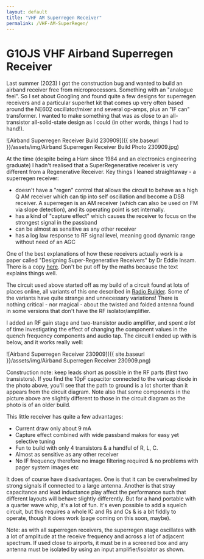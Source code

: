 ```yaml
---
layout: default
title: "VHF AM Superregen Receiver"
permalink: /VHF-AM-SuperRegen/
---
```

# G1OJS VHF Airband Superregen Receiver
Last summer (2023) I got the construction bug and wanted to build an airband receiver free from microprocessors. Something with an "analogue feel". 
So I set about Googling and found quite a few designs for superregen receivers and a particular superhet kit that comes up very often based around
the NE602 oscillator/mixer and several op-amps, plus an "IF can" transformer. I wanted to make something that was as close to an all-transistor all-solid-state design as I could (in other words, things I had to hand!). 

![Airband Superregen Receiver Build 230909]({{ site.baseurl }}/assets/img/Airband Superregen Receiver Build Photo 230909.jpg)

At the time (despite being a Ham since 1984 and an electronics engineering graduate) I hadn't realised that a SuperRegenerative receiver is very different from a Regenerative Receiver. Key things I leaned straightaway - a superregen receiver:

- doesn't have a "regen" control that allows the circuit to behave as a high Q AM receiver which can tip into self oscillation and become a DSB receiver. A superregen is an AM receiver (which can also be used on FM via slope detection), and its operating point is set internally.
- has a kind of "capture effect" which causes the receiver to focus on the strongest signal in the passband
- can be almost as sensitive as any other receiver
- has a log law response to RF signal level, meaning good dynamic range without need of an AGC

One of the best explanations of how these receivers actually *work* is a paper called "Designing Super-Regenerative Receivers" by Dr Eddie Insam. There is a copy [here](https://www.qsl.net/l/lu7did/docs/QRPp/Receptor%20Regenerativo.pdf). Don't be put off by the maths because the text explains things well.

The circuit used above started off as my build of a circuit found at lots of places online, all variants of this one described in [Radio Builder](https://radiobuilder.blogspot.com/2012/10/airbandregen1t.html). Some of the variants have quite strange and unnecessary variations! There is nothing critical - nor magical - about the twisted and folded antenna found in some versions that don't have the RF isolator/amplifier. 

I added an RF gain stage and two-transistor audio amplifier, and spent *a lot* of time investigating the effect of changing the component values in the quench frequency components and audio tap. The circuit I ended up with is below, and it works really well:

![Airband Superregen Receiver 230909]({{ site.baseurl }}/assets/img/Airband Superregen Receiver 230909.png)

Construction note: keep leads short as possible in the RF parts (first two transistors). If you find the 10pF capacitor connected to the varicap diode in the photo above, you'll see that the path to ground is a lot shorter than it appears from the circuit diagram. Note also that some components in the picture above are slightly different to those in the circuit diagram as the photo is of an older build.

This little receiver has quite a few advantages:
- Current draw only about 9 mA
- Capture effect combined with wide passband makes for easy yet selective tuning
- Fun to build with only 4 transistors & a handful of R, L, C.
- Almost as sensitive as any other receiver
- No IF frequency therefore no image filtering required & no problems with pager system images etc

It does of course have disadvantages. One is that it can be overwhelmed by strong signals if connected to a large antenna. Another is that stray capacitance and lead inductance play affect the performance such that different layouts will behave slightly differently. But for a hand portable with a quarter wave whip, it's a lot of fun. It's even possible to add a squelch circuit, but this requires a whole IC and Rs and Cs & is a bit fiddly to operate, though it does work (page coming on this soon, maybe).

Note: as with all superregen receivers, the superregen stage oscillates with a lot of amplitude at the receive frequency and across a lot of adjacent spectrum. If used close to airports, it must be in a screened box and any antenna must be isolated by using an input amplifier/isolator as shown.


